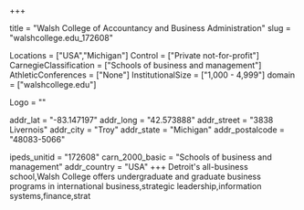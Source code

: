 
+++

title = "Walsh College of Accountancy and Business Administration"
slug = "walshcollege.edu_172608"

Locations = ["USA","Michigan"]
Control = ["Private not-for-profit"]
CarnegieClassification = ["Schools of business and management"]
AthleticConferences = ["None"]
InstitutionalSize = ["1,000 - 4,999"]
domain = ["walshcollege.edu"]

Logo = ""

addr_lat = "-83.147197"
addr_long = "42.573888"
addr_street = "3838 Livernois"
addr_city = "Troy"
addr_state = "Michigan"
addr_postalcode = "48083-5066"

ipeds_unitid = "172608"
carn_2000_basic = "Schools of business and management"
addr_country = "USA"
+++
    Detroit&#39;s all-business school,Walsh College offers undergraduate and graduate business programs in international business,strategic leadership,information systems,finance,strat
